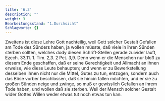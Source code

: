 ```yaml
---
title: '6.3'
description: ""
weight: 3
Bearbeitungsstand: "1.Durchsicht"
Schlagworte: {}
---
```



Zweitens ist diese Lehre Gott nachteilig,
weil Gott solcher Gestalt Gefallen am Tode des Sünders
haben, ja wollen müsste, daß viele in ihren Sünden
sterben sollten, welches dody diesen Schrift-Stellen gerade
zuivider läuft, Ezech. 33,11. 1. Tim. 2,3. 2 Pet. 3,9.
Denn wenn er die Menschen nur bloß zu diesem Ende
geschaffen, daß er seine Gerechtigkeit und Allmacht an
ihnen erweise, wie diese Leute behaupten; und wenn er
zu Bewerkstellung desselben ihnen nicht nur die Mittel,
Gutes zu tun, entzogen, sondern auch das Böse vorber
beschlossen, daß sie hincin fallen möchten, und er sie zu
großen Sünden neige und zwinge, so muß er gewisslich
Gefallen an ihrem Tode haben, und wollen daß sie sterben.
Weil der Mensch solcher Gestalt wider Gottes
Willen weder etwas tut noch etwas tun kan.

